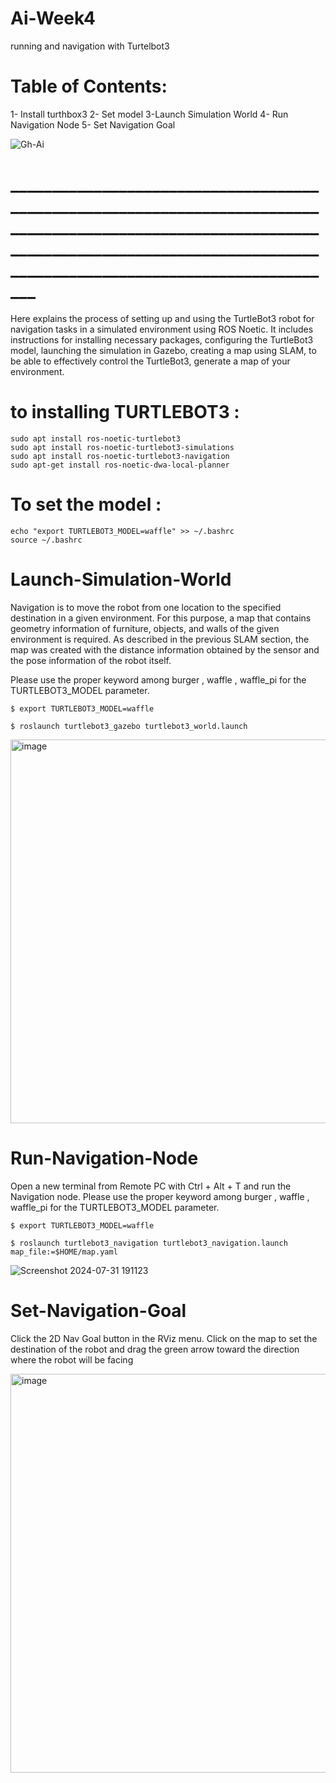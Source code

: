 # Ai-Week4
running and navigation with Turtelbot3

# Table of Contents:

1- Install turthbox3 
2- Set model 
3-Launch Simulation World
4- Run Navigation Node
5- Set Navigation Goal



![Gh-Ai](https://github.com/user-attachments/assets/2752997d-f745-4520-b9be-a857bb7cb2d3)




# ____________________________________________________________________________________________________________________________________________________________________________________________






Here explains the process of setting up and using the TurtleBot3 robot for navigation tasks in a simulated environment using ROS Noetic. It includes instructions for installing necessary packages, configuring the TurtleBot3 model, launching the simulation in Gazebo, creating a map using SLAM, to be able to effectively control the TurtleBot3, generate a map of your environment.

 # to installing TURTLEBOT3 :

```
sudo apt install ros-noetic-turtlebot3
sudo apt install ros-noetic-turtlebot3-simulations
sudo apt install ros-noetic-turtlebot3-navigation
sudo apt-get install ros-noetic-dwa-local-planner
```


# To set the model : 

```
echo "export TURTLEBOT3_MODEL=waffle" >> ~/.bashrc
source ~/.bashrc
```


# Launch-Simulation-World
Navigation is to move the robot from one location to the specified destination in a given environment. For this purpose, a map that contains geometry information of furniture, objects, and walls of the given environment is required. As described in the previous SLAM section, the map was created with the distance information obtained by the sensor and the pose information of the robot itself.

Please use the proper keyword among burger , waffle , waffle_pi for the TURTLEBOT3_MODEL parameter.


```
$ export TURTLEBOT3_MODEL=waffle

$ roslaunch turtlebot3_gazebo turtlebot3_world.launch
```

<img width="614" alt="image" src="https://github.com/user-attachments/assets/75a0386d-0ecb-44ab-8b9a-54808d4e1eab">



# Run-Navigation-Node
Open a new terminal from Remote PC with Ctrl + Alt + T and run the Navigation node.
Please use the proper keyword among burger , waffle , waffle_pi for the TURTLEBOT3_MODEL parameter.

```
$ export TURTLEBOT3_MODEL=waffle

$ roslaunch turtlebot3_navigation turtlebot3_navigation.launch map_file:=$HOME/map.yaml
```


![Screenshot 2024-07-31 191123](https://github.com/user-attachments/assets/5d3dabfb-5490-4e3d-a120-0dec3cfbab4d)


# Set-Navigation-Goal
Click the 2D Nav Goal button in the RViz menu. Click on the map to set the destination of the robot and drag the green arrow toward the direction where the robot will be facing

<img width="638" alt="image" src="https://github.com/user-attachments/assets/7b428d65-6ae8-4c27-82ca-c71877cf6d65">





